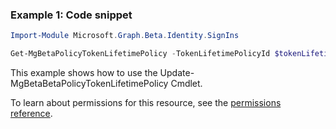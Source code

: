 ### Example 1: Code snippet

```powershellImport-Module Microsoft.Graph.Beta.Identity.SignIns

Get-MgBetaPolicyTokenLifetimePolicy -TokenLifetimePolicyId $tokenLifetimePolicyId
```
This example shows how to use the Update-MgBetaBetaPolicyTokenLifetimePolicy Cmdlet.
To learn about permissions for this resource, see the [permissions reference](/graph/permissions-reference).

